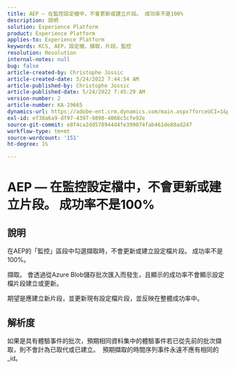 ```yaml
---
title: AEP — 在監控設定檔中，不會更新或建立片段。 成功率不是100%
description: 說明
solution: Experience Platform
product: Experience Platform
applies-to: Experience Platform
keywords: KCS, AEP，設定檔，擷取，片段，監控
resolution: Resolution
internal-notes: null
bug: false
article-created-by: Christophe Jossic
article-created-date: 5/24/2022 7:44:54 AM
article-published-by: Christophe Jossic
article-published-date: 5/24/2022 7:45:29 AM
version-number: 2
article-number: KA-19665
dynamics-url: https://adobe-ent.crm.dynamics.com/main.aspx?forceUCI=1&pagetype=entityrecord&etn=knowledgearticle&id=49b97160-35db-ec11-a7b6-0022480b01c6
exl-id: ef38a6a9-df97-4397-9890-4068c5cfe92e
source-git-commit: e8f4ca2dd578944d4fe399074fab461de88ad247
workflow-type: tm+mt
source-wordcount: '151'
ht-degree: 1%

---
```


# AEP — 在監控設定檔中，不會更新或建立片段。 成功率不是100%

## 說明


在AEP的「監控」區段中勾選擷取時，不會更新或建立設定檔片段。 成功率不是100%。

擷取。 會透過從Azure Blob儲存批次匯入而發生，且顯示的成功率不會顯示設定檔片段建立或更新。

期望是應建立新片段，並更新現有設定檔片段，並反映在整體成功率中。


## 解析度


如果是具有體驗事件的批次，預期相同資料集中的體驗事件若已從先前的批次擷取，則不會計為已取代或已建立。  預期擷取的時間序列事件永遠不應有相同的_id。
